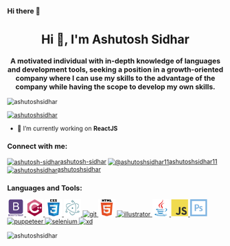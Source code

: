 ### Hi there 👋

<h1 align="center">Hi 👋, I'm Ashutosh Sidhar</h1>
<h3 align="center">A motivated individual with in-depth knowledge of languages and development tools, seeking a position in a growth-oriented company where I can use my skills to the advantage of the company while having the scope to develop my own skills.</h3>

<p align="left"> <img src="https://komarev.com/ghpvc/?username=ashutoshsidhar&label=Profile%20views&color=0e75b6&style=flat" alt="ashutoshsidhar" /> </p>

<p align="left"> <a href="https://github.com/ryo-ma/github-profile-trophy"><img src="https://github-profile-trophy.vercel.app/?username=ashutoshsidhar" alt="ashutoshsidhar" /></a> </p>

- 🔭 I’m currently working on **ReactJS**

<h3 align="left">Connect with me:</h3>
<p align="left">
<a href="https://linkedin.com/in/ashutosh-sidhar" target="blank"><img align="center" src="https://pngimg.com/uploads/linkedIn/linkedIn_PNG38.png" alt="ashutosh-sidhar" height="30" width="40" />ashutosh-sidhar</a>
<a href="https://www.hackerrank.com/ashutoshsidhar11" target="blank"><img align="center" src="https://upload.wikimedia.org/wikipedia/commons/6/65/HackerRank_logo.png" alt="@ashutoshsidhar11" height="30" width="40" />ashutoshsidhar11</a>
<a href="https://www.leetcode.com/ashutoshsidhar" target="blank"><img align="center" src="https://leetcode.com/static/images/LeetCode_logo_rvs.png" alt="ashutoshsidhar" height="30" width="40" />ashutoshsidhar</a>
</p>

<h3 align="left">Languages and Tools:</h3>
<p align="left"> <a href="https://getbootstrap.com" target="_blank"> <img src="https://raw.githubusercontent.com/devicons/devicon/master/icons/bootstrap/bootstrap-plain-wordmark.svg" alt="bootstrap" width="40" height="40"/> </a> <a href="https://www.w3schools.com/cpp/" target="_blank"> <img src="https://raw.githubusercontent.com/devicons/devicon/master/icons/cplusplus/cplusplus-original.svg" alt="cplusplus" width="40" height="40"/> </a> <a href="https://www.w3schools.com/css/" target="_blank"> <img src="https://raw.githubusercontent.com/devicons/devicon/master/icons/css3/css3-original-wordmark.svg" alt="css3" width="40" height="40"/> </a> <a href="https://www.electronjs.org" target="_blank"> <img src="https://raw.githubusercontent.com/devicons/devicon/master/icons/electron/electron-original.svg" alt="electron" width="40" height="40"/> </a> <a href="https://git-scm.com/" target="_blank"> <img src="https://www.vectorlogo.zone/logos/git-scm/git-scm-icon.svg" alt="git" width="40" height="40"/> </a> <a href="https://www.w3.org/html/" target="_blank"> <img src="https://raw.githubusercontent.com/devicons/devicon/master/icons/html5/html5-original-wordmark.svg" alt="html5" width="40" height="40"/> </a> <a href="https://www.adobe.com/in/products/illustrator.html" target="_blank"> <img src="https://www.vectorlogo.zone/logos/adobe_illustrator/adobe_illustrator-icon.svg" alt="illustrator" width="40" height="40"/> </a> <a href="https://www.java.com" target="_blank"> <img src="https://raw.githubusercontent.com/devicons/devicon/master/icons/java/java-original.svg" alt="java" width="40" height="40"/> </a> <a href="https://developer.mozilla.org/en-US/docs/Web/JavaScript" target="_blank"> <img src="https://raw.githubusercontent.com/devicons/devicon/master/icons/javascript/javascript-original.svg" alt="javascript" width="40" height="40"/> </a> <a href="https://www.photoshop.com/en" target="_blank"> <img src="https://raw.githubusercontent.com/devicons/devicon/master/icons/photoshop/photoshop-line.svg" alt="photoshop" width="40" height="40"/> </a> <a href="https://github.com/puppeteer/puppeteer" target="_blank"> <img src="https://www.vectorlogo.zone/logos/pptrdev/pptrdev-official.svg" alt="puppeteer" width="40" height="40"/> </a> <a href="https://www.selenium.dev" target="_blank"> <img src="https://raw.githubusercontent.com/detain/svg-logos/780f25886640cef088af994181646db2f6b1a3f8/svg/selenium-logo.svg" alt="selenium" width="40" height="40"/> </a> <a href="https://www.adobe.com/products/xd.html" target="_blank"> <img src="https://cdn.worldvectorlogo.com/logos/adobe-xd.svg" alt="xd" width="40" height="40"/> </a> </p>

<p><img align="center" src="https://github-readme-stats.vercel.app/api/top-langs?username=ashutoshsidhar&show_icons=true&locale=en&layout=compact" alt="ashutoshsidhar" /></p>
